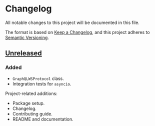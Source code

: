 # Changelog

All notable changes to this project will be documented in this file.

The format is based on [Keep a Changelog](https://keepachangelog.com/en/1.0.0/),
and this project adheres to [Semantic Versioning](https://semver.org/spec/v2.0.0.html).

## [Unreleased]

### Added

- `GraphQLWSProtocol` class.
- Integration tests for `asyncio`.

Project-related additions:

- Package setup.
- Changelog.
- Contributing guide.
- README and documentation.

[unreleased]: https://github.com/florimondmanca/subscriptions-transport-ws-python/compare/0.5.0...HEAD
